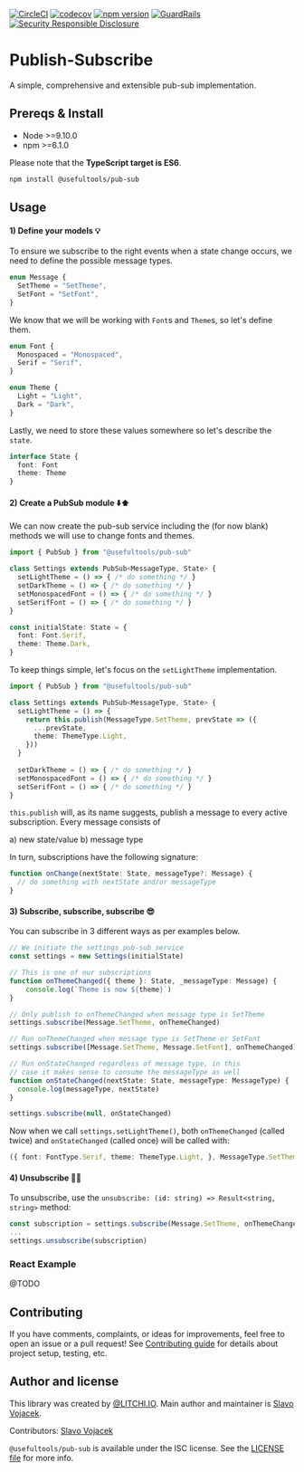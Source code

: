 [![CircleCI](https://circleci.com/gh/litchi-io/pub-sub.svg?style=svg)](https://circleci.com/gh/litchi-io/pub-sub)
[![codecov](https://codecov.io/gh/litchi-io/pub-sub/branch/master/graph/badge.svg)](https://codecov.io/gh/litchi-io/pub-sub)
[![npm version](https://img.shields.io/npm/v/@usefultools/pub-sub.svg)](https://www.npmjs.com/package/@usefultools/pub-sub)
[![GuardRails](https://badges.production.guardrails.io/litchi-io/pub-sub.svg)](https://www.guardrails.io)
[![Security Responsible Disclosure](https://img.shields.io/badge/Security-Responsible%20Disclosure-yellow.svg)](https://github.com/litchi-io/pub-sub/blob/master/SECURITY.md)

# Publish-Subscribe

A simple, comprehensive and extensible pub-sub implementation.

## Prereqs & Install

* Node >=9.10.0
* npm >=6.1.0

Please note that the **TypeScript target is ES6**.

```sh
npm install @usefultools/pub-sub
```

## Usage

#### 1) Define your models 💡

To ensure we subscribe to the right events when a state change occurs,
we need to define the possible message types.

```typescript
enum Message {
  SetTheme = "SetTheme",
  SetFont = "SetFont",
}

```

We know that we will be working with `Font`s and `Theme`s, so let's define them.

```typescript
enum Font {
  Monospaced = "Monospaced",
  Serif = "Serif",
}

enum Theme {
  Light = "Light",
  Dark = "Dark",
}

```

Lastly, we need to store these values somewhere so let's describe the `state`.

```typescript
interface State {
  font: Font
  theme: Theme
}

```

#### 2) Create a PubSub module ⬇️⬆️

We can now create the pub-sub service including the (for now blank) methods we will use to change fonts and themes.

```typescript
import { PubSub } from "@usefultools/pub-sub"

class Settings extends PubSub<MessageType, State> {
  setLightTheme = () => { /* do something */ }
  setDarkTheme = () => { /* do something */ }
  setMonospacedFont = () => { /* do something */ }
  setSerifFont = () => { /* do something */ }
}

const initialState: State = {
  font: Font.Serif,
  theme: Theme.Dark,
}

```

To keep things simple, let's focus on the `setLightTheme` implementation.

```typescript
import { PubSub } from "@usefultools/pub-sub"

class Settings extends PubSub<MessageType, State> {
  setLightTheme = () => {
    return this.publish(MessageType.SetTheme, prevState => ({
      ...prevState,
      theme: ThemeType.Light,
    }))
  }
  
  setDarkTheme = () => { /* do something */ }
  setMonospacedFont = () => { /* do something */ }
  setSerifFont = () => { /* do something */ }
}

```

`this.publish` will, as its name suggests, publish a message to every active subscription. Every message consists of

a) new state/value
b) message type

In turn, subscriptions have the following signature:

```typescript
function onChange(nextState: State, messageType?: Message) {
  // do something with nextState and/or messageType
}

```

#### 3) Subscribe, subscribe, subscribe 😎

You can subscribe in 3 different ways as per examples below.

```typescript
// We initiate the settings pub-sub service
const settings = new Settings(initialState)

// This is one of our subscriptions
function onThemeChanged({ theme }: State, _messageType: Message) {
    console.log(`Theme is now ${theme}`)
}

// Only publish to onThemeChanged when message type is SetTheme
settings.subscribe(Message.SetTheme, onThemeChanged)

// Run onThemeChanged when message type is SetTheme or SetFont
settings.subscribe([Message.SetTheme, Message.SetFont], onThemeChanged)

// Run onStateChanged regardless of message type, in this
// case it makes sense to consume the messageType as well
function onStateChanged(nextState: State, messageType: MessageType) {
  console.log(messageType, nextState)
}

settings.subscribe(null, onStateChanged)

```

Now when we call `settings.setLightTheme()`, both `onThemeChanged` (called
twice) and `onStateChanged` (called once) will be called with:

```typescript
({ font: FontType.Serif, theme: ThemeType.Light, }, MessageType.SetTheme)

```

#### 4) Unsubscribe 👋🏼

To unsubscribe, use the `unsubscribe: (id: string) => Result<string, string>` method:

```typescript
const subscription = settings.subscribe(Message.SetTheme, onThemeChanged)
...
settings.unsubscribe(subscription)

```

### React Example

@TODO

## Contributing

If you have comments, complaints, or ideas for improvements, feel free to open an issue or a pull request! See [Contributing guide](./CONTRIBUTING.md) for details about project setup, testing, etc.

## Author and license

This library was created by [@LITCHI.IO](https://github.com/litchi-io). Main author and maintainer is [Slavo Vojacek](https://github.com/slavovojacek).

Contributors: [Slavo Vojacek](https://github.com/slavovojacek)

`@usefultools/pub-sub` is available under the ISC license. See the [LICENSE file](./LICENSE.txt) for more info.
